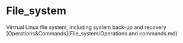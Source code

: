 # File_system
Virtrual Linux file system, including system back-up and recovery  
[Operations&Commands](File_system/Operations and commands.md)
